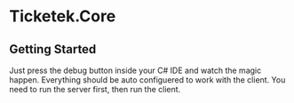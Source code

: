 # Ticketek.Core

## Getting Started

Just press the debug button inside your C# IDE and watch the magic happen. Everything should be auto configuered to work with the client. You need to run the server first, then run the client.
